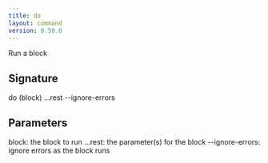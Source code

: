 ```yaml
---
title: do
layout: command
version: 0.59.0
---
```


Run a block

## Signature

do (block) ...rest --ignore-errors

## Parameters

  block: the block to run
  ...rest: the parameter(s) for the block
  --ignore-errors: ignore errors as the block runs

